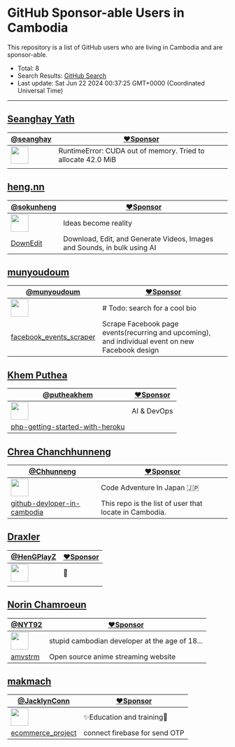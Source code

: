 # GitHub Sponsor-able Users in Cambodia

This repository is a list of GitHub users who are living in Cambodia and are sponsor-able.

- Total: 8
- Search Results: [GitHub Search](https://github.com/search?q=location%3ACambodia++is%3Asponsorable&type=users&ref=simplesearch)
- Last update: Sat Jun 22 2024 00:37:25 GMT+0000 (Coordinated Universal Time)

----

## [Seanghay Yath](https://github.com/seanghay)
    
| [@seanghay](https://github.com/seanghay) | [❤️Sponsor](https://github.com/sponsors/seanghay) |
| --- | --- |
| <img src="https://avatars.githubusercontent.com/u/15277233?v=4" alt="" width="40" /> | RuntimeError: CUDA out of memory. Tried to allocate 42.0 MiB |
| <!-- no item --> | <!-- no description --> |


## [heng.nn](https://github.com/sokunheng)
    
| [@sokunheng](https://github.com/sokunheng) | [❤️Sponsor](https://github.com/sponsors/sokunheng) |
| --- | --- |
| <img src="https://avatars.githubusercontent.com/u/44894784?u=15eb60a8dbc3a8891638371e9fd5886ba20b77f9&v=4" alt="" width="40" /> | Ideas become reality |
| [DownEdit](https://github.com/sokunheng/DownEdit) | Download, Edit, and Generate Videos, Images and Sounds, in bulk using AI |


## [munyoudoum](https://github.com/munyoudoum)
    
| [@munyoudoum](https://github.com/munyoudoum) | [❤️Sponsor](https://github.com/sponsors/munyoudoum) |
| --- | --- |
| <img src="https://avatars.githubusercontent.com/u/60089135?u=5ba89d46e95b906ee98bb34e25e79ca174807e53&v=4" alt="" width="40" /> | # Todo: search for a cool bio |
| [facebook_events_scraper](https://github.com/munyoudoum/facebook_events_scraper) | Scrape Facebook page events(recurring and upcoming), and individual event on new Facebook design |


## [Khem Puthea](https://github.com/putheakhem)
    
| [@putheakhem](https://github.com/putheakhem) | [❤️Sponsor](https://github.com/sponsors/putheakhem) |
| --- | --- |
| <img src="https://avatars.githubusercontent.com/u/8064772?u=a243690fa6d1ddacc2a4bed6554bcb686085d152&v=4" alt="" width="40" /> | AI & DevOps |
| [php-getting-started-with-heroku](https://github.com/putheakhem/php-getting-started-with-heroku) | <!-- no description --> |


## [Chrea Chanchhunneng](https://github.com/Chhunneng)
    
| [@Chhunneng](https://github.com/Chhunneng) | [❤️Sponsor](https://github.com/sponsors/Chhunneng) |
| --- | --- |
| <img src="https://avatars.githubusercontent.com/u/47348453?u=4e2fc1439c810e92308905e813108761539b4c8c&v=4" alt="" width="40" /> | Code Adventure In Japan 🇯🇵  |
| [github-devloper-in-cambodia](https://github.com/Chhunneng/github-devloper-in-cambodia) | This repo is the list of user that locate in Cambodia. |


## [Draxler](https://github.com/HenGPlayZ)
    
| [@HenGPlayZ](https://github.com/HenGPlayZ) | [❤️Sponsor](https://github.com/sponsors/HenGPlayZ) |
| --- | --- |
| <img src="https://avatars.githubusercontent.com/u/76139625?u=28d76e5371340c0d04c819a74ea902c0e80f8382&v=4" alt="" width="40" /> | 🤍 |
| <!-- no item --> | <!-- no description --> |


## [Norin Chamroeun](https://github.com/NYT92)
    
| [@NYT92](https://github.com/NYT92) | [❤️Sponsor](https://github.com/sponsors/NYT92) |
| --- | --- |
| <img src="https://avatars.githubusercontent.com/u/53612429?u=f5beee3e2480b659dac9dc259a0c055623a481a3&v=4" alt="" width="40" /> | stupid cambodian developer at the age of 18... |
| [amvstrm](https://github.com/amvstrm/amvstrm) | Open source anime streaming website |


## [makmach](https://github.com/JacklynConn)
    
| [@JacklynConn](https://github.com/JacklynConn) | [❤️Sponsor](https://github.com/sponsors/JacklynConn) |
| --- | --- |
| <img src="https://avatars.githubusercontent.com/u/148744079?u=1543ee1aef201f6c6ed901382ad49aeae265cb84&v=4" alt="" width="40" /> | ✨Education and training🚀 |
| [ecommerce_project](https://github.com/JacklynConn/ecommerce_project) | connect firebase for send OTP |

